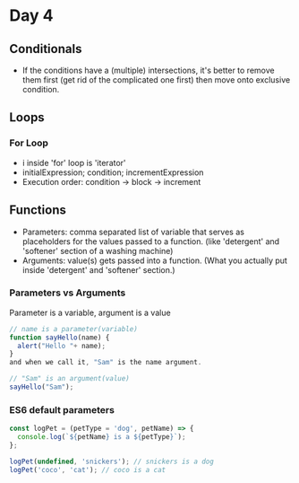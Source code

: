 # Day 4

## Conditionals

- If the conditions have a (multiple) intersections, it's better to remove them first (get rid of the complicated one first) then move onto exclusive condition.

## Loops

### For Loop

- i inside 'for' loop is 'iterator'
- initialExpression; condition; incrementExpression
- Execution order: condition -> block -> increment

## Functions

- Parameters: comma separated list of variable that serves as placeholders for the values passed to a function. (like 'detergent' and 'softener' section of a washing machine)
- Arguments: value(s) gets passed into a function. (What you actually put inside 'detergent' and 'softener' section.)

### Parameters vs Arguments

Parameter is a variable, argument is a value

```js
// name is a parameter(variable)
function sayHello(name) {
  alert("Hello "+ name);
}
and when we call it, "Sam" is the name argument.

// "Sam" is an argument(value)
sayHello("Sam");
```

### ES6 default parameters

```js
const logPet = (petType = 'dog', petName) => {
  console.log(`${petName} is a ${petType}`);
};

logPet(undefined, 'snickers'); // snickers is a dog
logPet('coco', 'cat'); // coco is a cat
```
